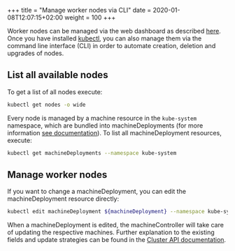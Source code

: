 +++
title = "Manage worker nodes via CLI"
date = 2020-01-08T12:07:15+02:00
weight = 100
+++

Worker nodes can be managed via the web dashboard as described [here](../08-manage-node-deployments/). Once you have installed [kubectl](../07-using-kubectl/), you can also manage them via the command line interface (CLI) in order to automate creation, deletion and upgrades of nodes.

## List all available nodes

To get a list of all nodes execute:

```bash
kubectl get nodes -o wide
```

Every node is managed by a machine resource in the `kube-system` namespace, which are bundled into machineDeployments (for more information [see documentation](https://github.com/kubernetes-sigs/cluster-api/blob/master/docs/book/src/architecture/controllers/machine-deployment.md)). 
To list all machineDeployment resources, execute:

```bash
kubectl get machineDeployments --namespace kube-system
```

## Manage worker nodes

If you want to change a machineDeployment, you can edit the machineDeployment resource directly:

```bash
kubectl edit machineDeployment ${machineDeployment} --namespace kube-system
```

When a machineDeployment is edited, the machineController will take care of updating the respective machines. Further explanation to the existing fields and update strategies can be found in the [Cluster API documentation](https://github.com/kubernetes-sigs/cluster-api).